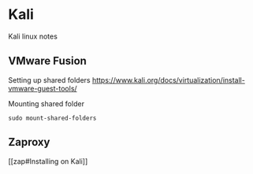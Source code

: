 # Kali
Kali linux notes

## VMware Fusion
Setting up shared folders
https://www.kali.org/docs/virtualization/install-vmware-guest-tools/

Mounting shared folder
```
sudo mount-shared-folders
```

## Zaproxy
[[zap#Installing on Kali]]
